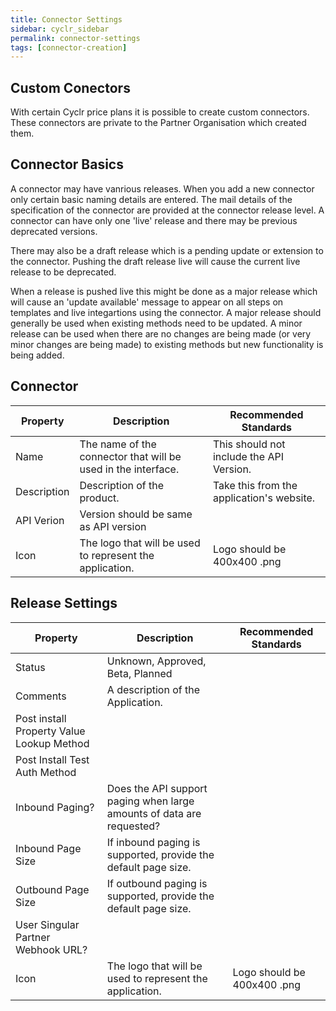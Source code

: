 ```yaml
---
title: Connector Settings
sidebar: cyclr_sidebar
permalink: connector-settings
tags: [connector-creation]
---
```


## Custom Conectors

With certain Cyclr price plans it is possible to create custom connectors.  These connectors are private to the Partner Organisation which created them.  

## Connector Basics

A connector may have vanrious releases.  When you add a new connector only certain basic naming details are entered.  The mail details of the specification of the connector are provided at the connector release level.  A connector can have only one 'live' release and there may be previous deprecated versions.

There may also be a draft release which is a pending update or extension to the connector. Pushing the draft release live will cause the current live release to be deprecated.

When a release is pushed live this might be done as a major release which will cause an 'update available' message to appear on all steps on templates and live integartions using the connector.  A major release should generally be used when existing methods need to be updated.  A minor release can be used when there are no changes are being made (or very minor changes are being made) to existing methods but new functionality is being added.

## Connector 

| Property | Description | Recommended Standards |
| --- | --- | --- |
| Name | The name of the connector that will be used in the interface. | This should not include the API Version. |
| Description | Description of the product. | Take this from the application's website. |
| API Verion | Version should be same as API version| |
| Icon | The logo that will be used to represent the application. | Logo should be 400x400 .png |

## Release Settings

| Property | Description | Recommended Standards |
| --- | --- | --- |
| Status | Unknown, Approved, Beta, Planned | |
| Comments | A description of the Application.| |
| Post install Property Value Lookup Method | | |
| Post Install Test Auth Method | | |
| Inbound Paging? | Does the API support paging when large amounts of data are requested? | |
| Inbound Page Size | If inbound paging is supported, provide the default page size. | |
| Outbound Page Size | If outbound paging is supported, provide the default page size. | |
| User Singular Partner Webhook URL? | | |
| Icon | The logo that will be used to represent the application. | Logo should be 400x400 .png |
